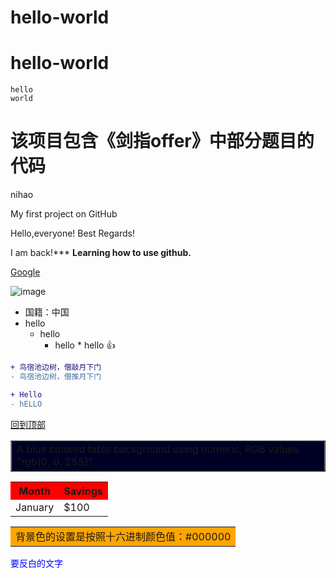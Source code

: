 
hello-world
======================

# hello-world

    hello
    world
        
# 该项目包含《剑指offer》中部分题目的代码

nihao 

My first project on GitHub


Hello,everyone!
Best Regards!

I am back!***
**Learning how to use github.**

[Google](https://www.google.com/ncr)

![image](https://i.imgur.com/yWL9nvK.png)

* 国籍：中国
* hello
    * hello
        * hello
                * hello
:+1:

```diff
+ 鸟宿池边树，僧敲月下门
- 鸟宿池边树，僧推月下门
```

```diff
+ Hello
- hELLO
```
[回到顶部](#hello-world)

<html>

<table bgcolor="rgb(0, 0, 255)" border="1"><tr>
<td>A blue colored table background using numeric, RGB values "rgb(0, 0, 255)".</td>
</tr></table>
<table>
  <tr bgcolor="#ff0000">
    <th>Month</th>
    <th>Savings</th>
  </tr>
  <tr>
    <td>January</td>
    <td>$100</td>
  </tr>
</table>

</html>

<table><tr><td bgcolor="orange">背景色的设置是按照十六进制颜色值：#000000</td></tr></table>

<font color="blue">要反白的文字<font>
